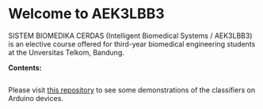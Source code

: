 # Welcome to AEK3LBB3

SISTEM BIOMEDIKA CERDAS (Intelligent Biomedical Systems / AEK3LBB3) is an elective course offered for third-year biomedical engineering students at the Unversitas Telkom, Bandung.


__Contents:__

```{tableofcontents}
```

Please visit [this repository](https://github.com/auralius/arduino-linear-classifier) to see some demonstrations of the classifiers on Arduino devices.
